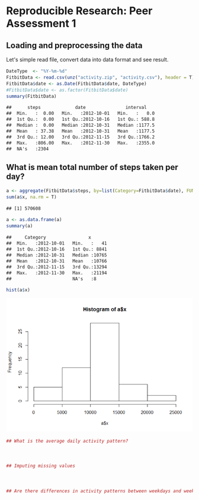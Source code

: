 # Reproducible Research: Peer Assessment 1


## Loading and preprocessing the data

Let's simple read file, convert data into data format  and see result.


```r
DateType  <- "%Y-%m-%d"
FitbitData <- read.csv(unz("activity.zip", "activity.csv"), header = T)
FitbitData$date <- as.Date(FitbitData$date, DateType)
#FitbitData$date <- as.factor(FitbitData$date)
summary(FitbitData)
```

```
##      steps             date               interval     
##  Min.   :  0.00   Min.   :2012-10-01   Min.   :   0.0  
##  1st Qu.:  0.00   1st Qu.:2012-10-16   1st Qu.: 588.8  
##  Median :  0.00   Median :2012-10-31   Median :1177.5  
##  Mean   : 37.38   Mean   :2012-10-31   Mean   :1177.5  
##  3rd Qu.: 12.00   3rd Qu.:2012-11-15   3rd Qu.:1766.2  
##  Max.   :806.00   Max.   :2012-11-30   Max.   :2355.0  
##  NA's   :2304
```


## What is mean total number of steps taken per day?

```r
a <- aggregate(FitbitData$steps, by=list(Category=FitbitData$date), FUN=sum)
sum(a$x, na.rm = T)
```

```
## [1] 570608
```

```r
a <- as.data.frame(a)
summary(a)
```

```
##     Category                x        
##  Min.   :2012-10-01   Min.   :   41  
##  1st Qu.:2012-10-16   1st Qu.: 8841  
##  Median :2012-10-31   Median :10765  
##  Mean   :2012-10-31   Mean   :10766  
##  3rd Qu.:2012-11-15   3rd Qu.:13294  
##  Max.   :2012-11-30   Max.   :21194  
##                       NA's   :8
```

```r
hist(a$x)
```

![](PA1_template_files/figure-html/unnamed-chunk-2-1.png) 

```r
## What is the average daily activity pattern?



## Imputing missing values



## Are there differences in activity patterns between weekdays and weekends?
```
